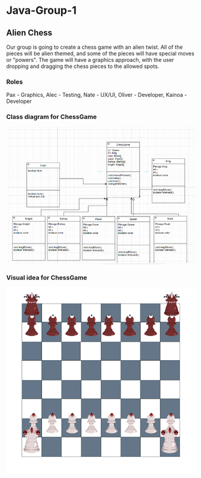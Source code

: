 # Java-Group-1
## Alien Chess
Our group is going to create a chess game with an alien twist. All of the pieces will be alien themed, and some of the pieces will have special moves or "powers". The game will have a graphics approach, with the user dropping and dragging the chess pieces to the allowed spots. 

### Roles

Pax - Graphics, Alec - Testing, Nate - UX/UI, Oliver - Developer, Kainoa - Developer

### Class diagram for ChessGame

![class diagram ChessGame](https://github.com/9620728/Java-Group-1/blob/main/Images/ChessGame.png?raw=true)

### Visual idea for ChessGame

![class diagram ChessGame](https://github.com/9620728/Java-Group-1/blob/main/Images/chess.drawio.png)

